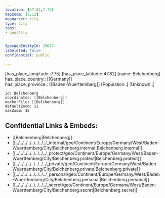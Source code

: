 ```yaml
---
location: [47.82,7.75] 
mapzoom: [7,12] 
mapmarker: city 
type: City
tags:
- geo/City


SpocWebEntityId: 29077
isDeleted: false
confidential: public

---
```

[has_place_longitude::7.75] 
[has_place_latitude::47.82] 
[name::Belchenberg] 
has_place_country:: [[Germany]]  
has_place_province:: [[Baden-Wuerttemberg]] 
[Population::] 
[Unknown::] 


```leaflet
id: Belchenberg
coordinates: [[Belchenberg]] 
markerFile: [[Belchenberg]] 
defaultZoom: 11 
maxZoom: 18
```


## Confidential Links & Embeds: 
- [[Belchenberg|Belchenberg]]  
- [[../../../../../../../../_internal/geo/Continent/Europe/Germany/West/Baden-Wuerttemberg/City/Belchenberg.internal|Belchenberg.internal]] 
- [[../../../../../../../../_protect/geo/Continent/Europe/Germany/West/Baden-Wuerttemberg/City/Belchenberg.protect|Belchenberg.protect]] 
- [[../../../../../../../../_private/geo/Continent/Europe/Germany/West/Baden-Wuerttemberg/City/Belchenberg.private|Belchenberg.private]] 
- [[../../../../../../../../_personal/geo/Continent/Europe/Germany/West/Baden-Wuerttemberg/City/Belchenberg.personal|Belchenberg.personal]] 
- [[../../../../../../../../_secret/geo/Continent/Europe/Germany/West/Baden-Wuerttemberg/City/Belchenberg.secret|Belchenberg.secret]] 
